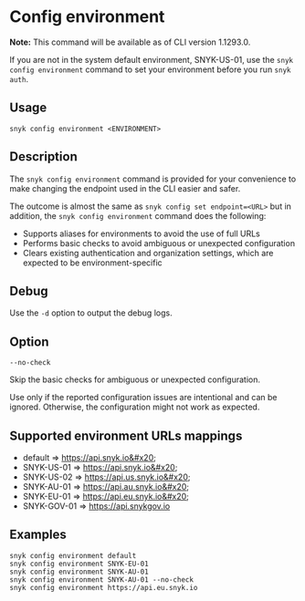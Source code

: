 # Config environment

**Note:** This command will be available as of CLI version 1.1293.0.

If you are not in the system default environment, SNYK-US-01, use the `snyk config environment` command to set your environment before you run `snyk auth`.

## Usage

`snyk config environment <ENVIRONMENT>`

## Description

The `snyk config environment` command is provided for your convenience to make changing the endpoint used in the CLI easier and safer.

The outcome is almost the same as `snyk config set endpoint=<URL>` but in addition, the `snyk config environment` command does the following:

* Supports aliases for environments to avoid the use of full URLs
* Performs basic checks to avoid ambiguous or unexpected configuration
* Clears existing authentication and organization settings, which are expected to be environment-specific

## Debug

Use the `-d` option to output the debug logs.

## Option

`--no-check`

Skip the basic checks for ambiguous or unexpected configuration.

Use only if the reported configuration issues are intentional and can be ignored. Otherwise, the configuration might not work as expected.

## Supported environment URLs mappings

* default => https://api.snyk.io&#x20;
* SNYK-US-01 => https://api.snyk.io&#x20;
* SNYK-US-02 => https://api.us.snyk.io&#x20;
* SNYK-AU-01 => https://api.au.snyk.io&#x20;
* SNYK-EU-01 => https://api.eu.snyk.io&#x20;
* SNYK-GOV-01 => https://api.snykgov.io

## Examples

```
snyk config environment default
snyk config environment SNYK-EU-01
snyk config environment SNYK-AU-01
snyk config environment SNYK-AU-01 --no-check
snyk config environment https://api.eu.snyk.io
```

